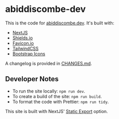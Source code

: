 # abiddiscombe-dev

This is the code for [abiddiscombe.dev](https://abiddiscombe.dev). It's built with:

- [NextJS](https://nextjs.org)
- [Shields.io](https://shields.io)
- [Favicon.io](https://favicon.io)
- [TailwindCSS](https://tailwindcss.com)
- [Bootstrap Icons](https://icons.getbootstrap.com)

A changelog is provided in [CHANGES.md](./CHANGES.md).

## Developer Notes

- To run the site locally: `npm run dev`.
- To create a build of the site: `npm run build`.
- To format the code with Prettier: `npm run tidy`.

This site is built with NextJS' [Static Export](https://nextjs.org/docs/app/building-your-application/deploying/static-exports) option.
